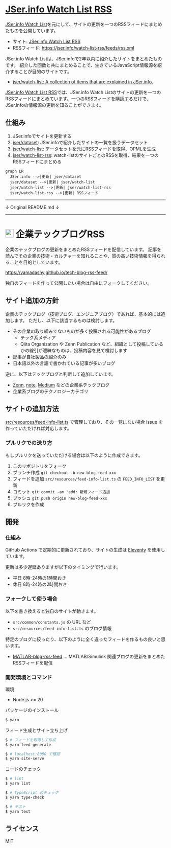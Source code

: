 # [JSer.info Watch List RSS](https://jser.info/watch-list-rss/)

[JSer.info Watch List](https://jser.info/watch-list/)を元にして、サイトの更新を一つのRSSフィードにまとめたものを公開しています。

- サイト: [JSer.info Watch List RSS](https://jser.info/watch-list-rss/)
- RSSフィード: <https://jser.info/watch-list-rss/feeds/rss.xml>

JSer.info Watch Listは、JSer.infoで2年以内に紹介したサイトをまとめたものです。
紹介した回数と共にまとめることで、生きているJavaScript情報源を紹介することが目的のサイトです。

- [jser/watch-list: A collection of items that are explained in JSer.info.](https://github.com/jser/watch-list)

[JSer.info Watch List RSS](https://jser.info/watch-list-rss/)では、JSer.info Watch Listのサイトの更新を一つのRSSフィードにまとめています。一つのRSSフィードを購読するだけで、JSer.infoの情報源の更新を知ることができます。

## 仕組み

1. JSer.infoでサイトを更新する
2. [jser/dataset](https://github.com/jser/dataset): JSer.infoで紹介したサイトの一覧を扱うデータセット
3. [jser/watch-list](https://github.com/jser/watch-list): データセットを元にRSSフィードを取得、OPMLを生成
4. [jser/watch-list-rss](https://github.com/jser/watch-list-rss): watch-listのサイトごとのRSSを取得、結果を一つのRSSフィードにまとめる

```mermaid
graph LR
  JSer.info -->|更新| jser/dataset
  jser/dataset -->|更新| jser/watch-list
  jser/watch-list -->|更新| jser/watch-list-rss
  jser/watch-list-rss -->|更新| RSSフィード
```

----

↓ Original README.md ↓

----

# <img src="src/site/images/icon-transparent.png" height=26> 企業テックブログRSS
企業のテックブログの更新をまとめたRSSフィードを配信しています。
記事を読んでその企業の技術・カルチャーを知れることや、質の高い技術情報を得られることを目的としています。

https://yamadashy.github.io/tech-blog-rss-feed/


独自のフィードを作って公開したい場合は自由にフォークしてください。

## サイト追加の方針
企業のテックブログ（技術ブログ、エンジニアブログ）であれば、基本的には追加します。
ただし、以下に該当するものは検討します。

- その企業の取り組みでないものが多く投稿される可能性があるブログ
  - テック系メディア
  - Qiita Organization や Zenn Publication など、組織として投稿しているかの線引が曖昧なものは、投稿内容を見て検討します
- 記事が自社製品の紹介のみ
- 日本語以外の言語で書かれている記事が多いブログ

逆に、以下はテックブログと判断して追加しています。

- [Zenn](https://zenn.dev/), [note](https://note.com/), [Medium](https://medium.com/) などの企業系テックブログ
- 企業系ブログのテクノロジーカテゴリ

## サイトの追加方法
[src/resources/feed-info-list.ts](https://github.com/yamadashy/tech-blog-rss-feed/blob/main/src/resources/feed-info-list.ts) で管理しており、その一覧にない場合 issue を作っていただければ対応します。

### プルリクでの送り方
もしプルリクを送っていただける場合は以下のように作成できます。

1. このリポジトリをフォーク
2. ブランチ作成
   `git checkout -b new-blog-feed-xxx`
3. フィードを追加
   `src/resources/feed-info-list.ts` の `FEED_INFO_LIST` を更新
4. コミット
   `git commit -am 'add: 新規フィード追加`
5. プッシュ
   `git push origin new-blog-feed-xxx`
6. プルリクを作成

## 開発

### 仕組み
GitHub Actions で定期的に更新されており、サイトの生成は [Eleventy](https://www.11ty.dev/) を使用しています。

更新は多少遅延ありますが以下のタイミングで行います。
- 平日 8時-24時の1時間おき
- 休日 8時-24時の2時間おき

### フォークして使う場合
以下を書き換えると独自のサイトが動きます。

- `src/common/constants.js` の URL など
- `src/resources/feed-info-list.ts` のブログ情報

特定のブログに絞ったり、以下のように全く違ったフィードを作るもの良いと思います。

- [MATLAB-blog-rss-feed](https://github.com/minoue-xx/MATLAB-blog-rss-feed) ... MATLAB/Simulink 関連ブログの更新をまとめたRSSフィードを配信

### 開発環境とコマンド
環境
- Node.js >= 20

パッケージのインストール
```bash
$ yarn
```

フィード生成とサイト立ち上げ
```bash
$ # フィードを取得して作成
$ yarn feed-generate

$ # localhost:8080 で確認
$ yarn site-serve
```

コードのチェック
```bash
$ # lint
$ yarn lint

$ # TypeScript のチェック
$ yarn type-check

$ # テスト
$ yarn test
```

## ライセンス
MIT
